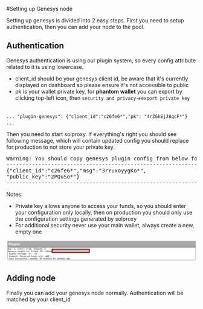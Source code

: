#Setting up Genesys node

Setting up genesys is divided into 2 easy steps. First you need to setup authentication, then you can add your node to the pool.

## Authentication
Genesys authentication is using our plugin system, so every config attribute related to it is using lowercase.
- client_id should be your genesys client id, be aware that it's currently displayed on dashboard so please ensure it's not accessible to public
- pk is your wallet private key, for **phantom wallet** you can export by clicking top-left icon, then `security and privacy`->`export private key`

<code>
... "plugin-genesys": {"client_id":"c26fe6*","pk": "4rZGkEjJ8qcF*"} ...
</code>

Then you need to start solproxy. If everything's right you should see following message, which will contain updated config you should replace for production to not store your private key.

<pre>
Warning: You should copy genesys plugin config from below for production, to not store unencrypted PK
------------------------------------------------------------------
{"client_id":"c26fe6*","msg":"3rYuxoyygKo*",
"public_key":"2PQuSo*"}
------------------------------------------------------------------
</pre>

Notes:
- Private key allows anyone to access your funds, so you should enter your configuration only locally, then on production you should only use the configuration settings generated by solproxy
- For additional security never use your main wallet, always create a new, empty one

<p align="center">
  <img src="genesys.png" width="1000">
</p>

## Adding node
Finally you can add your genesys node normally. Authentication will be matched by your client_id